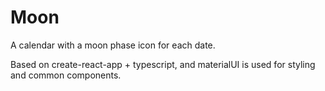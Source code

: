 # Moon

A calendar with a moon phase icon for each date. 

Based on create-react-app + typescript, and materialUI is used for styling and common components.
